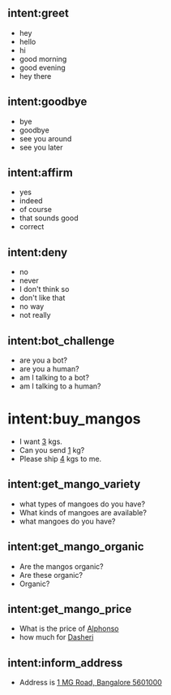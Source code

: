 ## intent:greet
- hey
- hello
- hi
- good morning
- good evening
- hey there

## intent:goodbye
- bye
- goodbye
- see you around
- see you later

## intent:affirm
- yes
- indeed
- of course
- that sounds good
- correct

## intent:deny
- no
- never
- I don't think so
- don't like that
- no way
- not really

## intent:bot_challenge
- are you a bot?
- are you a human?
- am I talking to a bot?
- am I talking to a human?

# intent:buy_mangos
- I want [3](qty) kgs.
- Can you send [1](qty) kg?
- Please ship [4](qty) kgs to me. 

## intent:get_mango_variety
- what types of mangoes do you have?
- What kinds of mangoes are available?
- what mangoes do you have?

## intent:get_mango_organic
- Are the mangos organic?
- Are these organic?
- Organic?

## intent:get_mango_price
- What is the price of [Alphonso](mango_type)
- how much for [Dasheri](mango_type)

## intent:inform_address
- Address is [1 MG Road, Bangalore 5601000](address)
